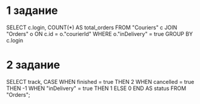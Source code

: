 ﻿# 1 задание

SELECT c.login, COUNT(*) AS total_orders
FROM "Couriers" c
JOIN "Orders" o ON c.id = o."courierId"
WHERE o."inDelivery" = true
GROUP BY c.login

# 2 задание

SELECT track,
CASE
WHEN finished = true THEN 2
WHEN cancelled = true THEN -1
WHEN "inDelivery" = true THEN 1
ELSE 0
END AS status
FROM "Orders";